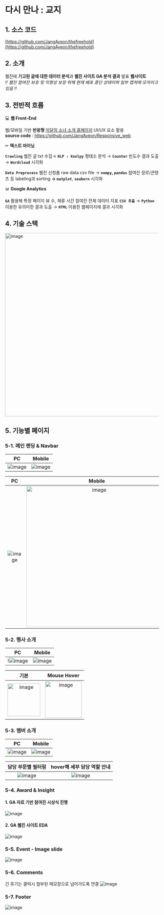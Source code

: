 # 다시 만나 : 교지

## 1. 소스 코드

[https://github.com/JangAyeon/thefreehold](https://github.com/JangAyeon/thefreehold)

## 2. 소개

웹진에 **기고된 글에 대한 데이터 분석**과 **웹진 사이트 GA 분석 결과** 발표 **웹사이트**<br>
*‼ 웹진 참여진 보호 및 익명성 보장 위해 현재 배포 중단 상태이며 일부 캡쳐에 모자이크 있음 ‼*

## 3. 전반적 흐름

💻 **웹 Front-End**

웹/모바일 기반 **반응형** [이달의 소녀 소개 홈페이지](https://jangayeon.github.io/Responsive_web/) UI/UX 요소 활용 <br>
**source code** : https://github.com/JangAyeon/Responsive_web


✏ **텍스트 마이닝**

**`Crawling`** 웹진 글 txt 수집→ **`NLP : Konlpy`** 형태소 분석 → **`Counter`** 빈도수 결과 도출→ **`Wordcloud`** 시각화

**`Data Preprocess`** 웹진 신청폼 raw data csv file → **`numpy`, `pandas`**  참여진 장르/콘텐츠 등 labeling과 sorting **→ `matplot`**, **`seaborn`** 시각화

📊 **Google Analytics**

**`GA`** 활용해 특정 페이지 뷰 수, 체류 시간 참여진 전체 데이터 지표 **`CSV 추출`** → **`Python`** 이용한 유의미한 결과 도출 →  **`HTML`** 이용한 웹페이지에 결과 시각화

## 4. 기술 스택

<img width="600" alt="image" src="https://user-images.githubusercontent.com/67853616/147869544-54f8716d-5576-434e-b517-8805775aa551.png">

## 5. 기능별 페이지

### 5-1. 메인 랜딩 & Navbar
|PC|Mobile|
|:--:|:--:|
|![image](https://postfiles.pstatic.net/MjAyMjAyMjVfMjU3/MDAxNjQ1NzQ2ODA5OTEz.ilIRMNRnupBlQEzx2XGsRgDoRlKoW9vXg1elWkQY78sg.oNkDXCJFGNFEEq9pow9b1m3KeQRSxLwenhHeVE9RXTcg.PNG.ayeonjouvence/SE-210fd8a8-85a4-49c6-b965-a9213d41d478.png?type=w773)|![image](https://postfiles.pstatic.net/MjAyMjAyMjVfMTcz/MDAxNjQ1NzQ3MDc0NTMx.mznhERNAtv7wZx8D5SlaO_ulwNIwlDOOor6G5W-seMcg.-Zh0IaPvR82aLQyJm35w-VzDkaMovsj7YksqEtc5vQcg.PNG.ayeonjouvence/SE-9e2c06ef-6684-4e51-82df-66b5750f9e1d.png?type=w773)|

|PC|Mobile|
|:--:|:--:|
|![image](https://postfiles.pstatic.net/MjAyMjAyMjVfMTQ3/MDAxNjQ1NzQ2ODI5ODQ3.hvHTXbhlxWvk3Ss78ZrjphLj4nwGbMXxTQQoDEvIi4kg.kYcEv5Jx0CaxTCi7KmJLWv8XVu9R1x_rsMvWddSaX2Ig.PNG.ayeonjouvence/SE-fd9f8887-613c-4c2f-99dc-f096e09f88bb.png?type=w773)|<img width="461" alt="image" src="https://user-images.githubusercontent.com/67853616/147869847-19e34914-fe2b-46ed-9ce1-6ace99fe1b98.png">|


### 5-2. 행사 소개
|PC|Mobile|
|:--:|:--:|
|!![image](https://postfiles.pstatic.net/MjAyMjAyMjVfMjUz/MDAxNjQ1NzQ2ODEwNTEy.P5nzHnqmDm7rBko95PUcZ0J2vSbTwsam-nbgCb44Wbog.BlvXZ4cGnEp-jTI_ze8WXE5GnOVMs41mbMbrfXTs0wAg.PNG.ayeonjouvence/SE-c4576862-f5b3-4cbc-8eb4-a0a3657dc546.png?type=w773)|![image](https://postfiles.pstatic.net/MjAyMjAyMjVfMTAz/MDAxNjQ1NzQ2ODExMDQ1.OmbJYVu4b08D0x-y5l82N7QcuD_eauOi26IrYquU8Rcg.SNHklQuFMaMAs91sz1SVnwSn9REYlBIGODJ7_VQEcigg.PNG.ayeonjouvence/SE-06a3c6ec-320e-4154-8308-505eefdbc1b5.png?type=w773)|

|기본|Mouse Hover|
|:--:|:--:|
|<img width="107" alt="image" src="https://user-images.githubusercontent.com/67853616/147869921-d41700d6-667e-4a28-bba5-01cc8048ed91.png">|<img width="120" alt="image" src="https://user-images.githubusercontent.com/67853616/147869906-8498f21d-c1cb-4607-aae1-559ed974bcb0.png">|

### 5-3. 멤버 소개
|PC|Mobile|
|:--:|:--:|
|![image](https://postfiles.pstatic.net/MjAyMjAxMDJfNzMg/MDAxNjQxMTEwNTY2OTYz.07qpMyz5X2unYV-OaEVoulOzifZ8_isJP3DqhzYD0Fog.8m3vrgVFDL-n2hQHHpYbMlXBlAI8HYg2ls6U_ZVex4Ug.PNG.ayeonjouvence/SE-27eb1ca3-a973-4443-bef5-08052db97b3e.png?type=w773)|![image](https://user-images.githubusercontent.com/67853616/147869953-a0cbf09e-94d9-4a3e-bc62-d1e671f47e39.png)|

|담당 부문별 필터링|hover해 세부 담당 역할 안내|
|:--:|:--:|
|![image](https://user-images.githubusercontent.com/67853616/147869972-dad7fcaf-018a-47bb-ba57-139a84f2ba51.png)|![image](https://user-images.githubusercontent.com/67853616/147869977-081da2c2-5136-4ab5-bf0f-7270200533e9.png)|

### 5-4. Award & Insight
#### 1. GA 자료 기반 참여진 시상식 진행
![image](https://user-images.githubusercontent.com/67853616/147869993-0fc0af5b-e158-40ad-a0e4-c28ed5c2fe42.png)

#### 2. GA 웹진 사이트 EDA 

![image](https://postfiles.pstatic.net/MjAyMjAyMjVfMTQ1/MDAxNjQ1NzQ2ODEyNTQ5.T_istlxbR_RoHTTr5fgLlSYtwU0U62r2bfaJ7ZSrbLog.QSVnIb_yTR4wWncGP9WC6SO2WlTEhNxhHbskghCXPjYg.PNG.ayeonjouvence/SE-5ca38cdd-32d1-48c3-a308-695d1361e4e6.png?type=w773)



### 5-5. Event - Image slide
![image](https://postfiles.pstatic.net/MjAyMjAyMjVfMTc2/MDAxNjQ1NzQ2ODEzMDI3.V2Nb3KAqtSjFlIMmFwC6w3hXokbr1VmDdabliu8Yxmwg.aurxkSRupmKRvgFnqKLVOKC8TQefKJIfoURpxhGRDaIg.PNG.ayeonjouvence/SE-42186363-6727-4c1d-be9b-7669a0b641c9.png?type=w773)

### 5-6. Comments
긴 후기는 클릭시 첨부된 메모장으로 넘어가도록 연결
![image](https://postfiles.pstatic.net/MjAyMjAxMDJfMjk4/MDAxNjQxMTEwNTc1ODkw.IbSBG9GKoJTQK_TbimyHm3TgfPUAT_SZcx47c04R9p4g.BhKUTRVcZAmUfjnxQHbjPZhRn_0FdxK-bo80a7HL1wcg.PNG.ayeonjouvence/SE-17d31000-cc27-419f-9d9f-a23fc2fd3629.png?type=w773)

### 5-7. Footer
![image](https://postfiles.pstatic.net/MjAyMjAyMjVfMjEy/MDAxNjQ1NzQ2ODA5MTk4.sLtxnsebSEfETwSoeOfIHqtluueN_Cz25pEK5ryjEugg.e8Zj_Egv967BZiQTMk5qhA0xl32q3UXgsO-vplZrHswg.PNG.ayeonjouvence/SE-336d172f-fcec-48af-b89a-a49501847367.png?type=w773)

